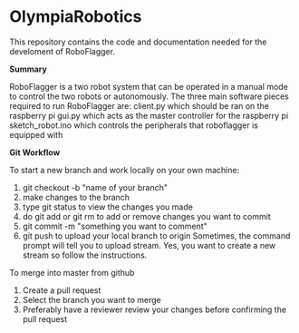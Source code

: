 # OlympiaRobotics
This repository contains the code and documentation needed for the develoment of RoboFlagger.

<strong>Summary</strong>

RoboFlagger is a two robot system that can be operated in a manual mode to control the two robots or autonomously.
The three main software pieces required to run RoboFlagger are:
  client.py which should be ran on the raspberry pi
  gui.py which acts as the master controller for the raspberry pi
  sketch_robot.ino which controls the peripherals that roboflagger is equipped with

<strong>Git Workflow</strong>

To start a new branch and work locally on your own machine:
  1. git checkout -b "name of your branch"
  2. make changes to the branch
  3. type git status to view the changes you made
  4. do git add or git rm to add or remove changes you want to commit
  5. git commit -m "something you want to comment"
  6. git push to upload your local branch to origin
      Sometimes, the command prompt will tell you to upload stream. Yes, you want to create a new stream so follow the instructions.
   
To merge into master from github
  1. Create a pull request
  2. Select the branch you want to merge
  3. Preferably have a reviewer review your changes before confirming the pull request
